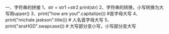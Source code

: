  一、字符串的拼接
   1、str = str1 +str2
      print(str)
   2、字符串的转换，小写转换为大写用upper()
   3、print("how are you!".capitalize()) #首字母大写
   4、print("michale jaskson".title())  # 人名首字母大写
   5、print("ansHGD".swapcase())  # 大写部分变小写，小写部分变大写   